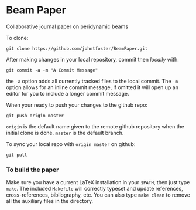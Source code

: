Beam Paper
==========

Collaborative journal paper on peridynamic beams


To clone:

````
git clone https://github.com/johntfoster/BeamPaper.git
````

After making changes in your local repository, commit then _locally_ with:

````
git commit -a -m "A Commit Message"
````

the `-a` option adds all currently tracked files to the local commit.  The `-m` 
option allows for an inline commit message, if omitted it will open up an
editor for you to include a longer commit message.

When your ready to push your changes to the github repo:

````
git push origin master
````

`origin` is the default name given to the remote github repository when the
initial clone is done.  `master` is the default branch.

To sync your local repo with `origin master` on github:

````
git pull
````

### To build the paper ###
Make sure you have a current LaTeX installation in your `$PATH`, then just
type `make`.  The included `Makefile` will correctly typeset and update
references, cross-references, bibliography, etc. You can also type `make clean`
to remove all the auxiliary files in the directory.
